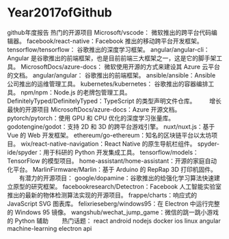 # Year2017ofGithub
github年度报告
热门的开源项目
Microsoft/vscode： 微软推出的跨平台代码编辑器。
facebook/react-native：Facebook 推出的移动跨平台开发框架。
tensorflow/tensorflow： 谷歌推出的深度学习框架。
angular/angular-cli：Angular 是谷歌推出的前端框架，也是目前前端三大框架之一，这是它的脚手架工具。
MicrosoftDocs/azure-docs： 微软使用开源的方式来建设其 Azure 云平台的文档。
angular/angular： 谷歌推出的前端框架。
ansible/ansible：Ansible 公司推出的运维管理工具。
kubernetes/kubernetes： 谷歌推出的容器编排工具。
npm/npm：Node.js 的老牌包管理工具。
DefinitelyTyped/DefinitelyTyped：TypeScript 的类型声明文件仓库。
　　增长最快的开源项目
MicrosoftDocs/azure-docs：Azure 开源文档。
pytorch/pytorch：使用 GPU 和 CPU 优化的深度学习张量库。
godotengine/godot：支持 2D 和 3D 的跨平台游戏引擎。
nuxt/nuxt.js：基于 Vue 的 Web 开发框架。
ethereum/go-ethereum：知名的区块链平台以太坊项目。
wix/react-native-navigation：React Native 的原生导航栏组件。
spyder-ide/spyder：用于科研的 Python 开发集成工具。
tensorflow/models：TensorFlow 的模型项目。
home-assistant/home-assistant：开源的家庭自动化平台。
MarlinFirmware/Marlin：基于 Arduino 的 RepRap 3D 打印机固件。
　　有潜力的开源项目：
google/dopamine：谷歌推出的给强化学习算法快速建立原型的研究框架。
facebookresearch/Detectron：Facebook 人工智能实验室推出的最新的物体检测算法实现的开源项目。
frappe/charts：响应式的 JavaScript SVG 图表库。
felixrieseberg/windows95：在 Electron 中运行完整的 Windows 95 镜像。
wangshub/wechat_jump_game：微信的跳一跳小游戏的 Python 辅助
　　热门话题：
react
android
nodejs
docker
ios
linux
angular
machine-learning
electron
api
